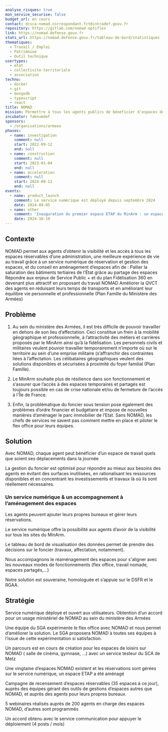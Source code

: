 ```yaml
---
analyse_risques: true
mon_service_securise: false
budget_url: en cours
contact: dcsca-nomad.correspondant.fct@intradef.gouv.fr
repository: https://gitlab.com/nomad-optiflex
link: https://nomad.defense.gouv.fr
stats_url: https://nomad.defense.gouv.fr/tableau-de-bord/statistiques
thematiques:
  - Travail / Emploi
  - Patrimoine
  - Outil technique
usertypes:
  - etat
  - collectivite-territoriale
  - association
techno:
  - docker
  - git
  - mongodb
  - typescript
  - react
title: NOMAD
mission: Permettre à tous les agents publics de bénéficier d'espaces de vie au travail, partout en France.
incubator: fabnumdef
sponsors:
  - /organisations/armees
phases:
  - name: investigation
    comment: null
    start: 2022-09-12
    end: null
  - name: construction
    comment: null
    start: 2023-01-04
    end: null
  - name: acceleration
    comment: null
    start: 2024-09-12
    end: null
events:
  - name: product_launch
    comment: Le service numérique est déployé depuis septembre 2024
    date: 2024-09-05
  - name: other
    comment: 'Inauguration du premier espace ETAP du MinArm : un espace de travail en flex office réaménagé par l''équipe NOMAD.'
    date: 2024-10-10
---
```



## Contexte

NOMAD permet aux agents d’obtenir la visibilité et les accès à tous les espaces réservables d’une administration, une meilleure expérience de vie au travail grâce à un service numérique de réservation et gestion des espaces, et du conseil en aménagement d’espaces afin de : 
Pallier la saturation des bâtiments tertiaires de l’État grâce au partage des espaces 
Répondre aux enjeux de Service Public + et du plan Fidélisation 360 en devenant plus attractif en proposant du travail NOMAD
Améliorer la QVCT des agents en réduisant leurs temps de transports et en améliorant leur équilibre vie personnelle et professionnelle (Plan Famille du Ministère des Armées)
     

## Problème

1. Au sein du ministère des Armées, il est très difficile de pouvoir travailler en dehors de son lieu d’affectation. Ceci constitue un frein à la mobilité géographique et professionnelle, à l’attractivité des métiers et carrières proposés par le MinArm ainsi qu’à la fidélisation. 
Les personnels civils et militaires veulent pouvoir travailler temporairement n’importe où sur le territoire au sein d’une emprise militaire (s’affranchir des contraintes liées à l’affectation.
Les célibataires géographiques veulent des solutions disponibles et sécurisées à proximité du foyer familial (Plan Famille).

2. Le MinArm souhaite plus de résilience dans son fonctionnement et s’assurer que l’accès à des espaces temporaires et partagés est toujours possible en cas de crise nationale et/ou de fermeture de l’accès à l'Île de France.

3. Enfin, la problématique du foncier sous tension pose également des problèmes d’ordre financier et budgétaire et impose de nouvelles manières d’aménager le parc immobilier de l’Etat. Sans NOMAD, les chefs de services ne savent pas comment mettre en place et piloter le flex office pour leurs équipes. 

## Solution

Avec NOMAD, chaque agent peut bénéficier d’un espace de travail quels que soient ses déplacements dans la journée

La gestion du  foncier est optimisé pour répondre au mieux aux besoins des agents en évitant des surfaces inutilisées, en rationalisant les ressources disponibles et en concentrant les investissements et travaux là où ils sont réellement nécessaires.

### Un service numérique & un accompagnement à l’aménagement des espaces

Les agents peuvent ajouter leurs propres bureaux et gérer leurs réservations. 

Le service numérique offre la possibilité aux agents d’avoir de la visibilité sur tous les sites du MinArm. 

Le tableau de bord de visualisation des données permet de prendre des décisions sur le foncier (travaux, affectation, notamment). 

Nous accompagnons le réaménagement des espaces pour s'aligner avec les nouveaux modes de fonctionnements (flex office, travail nomade, espaces partagés,...) 

Notre solution est souveraine, homologuée et s’appuie sur le DSFR et le RGAA. 



## Stratégie

Service numérique déployé et ouvert aux utilisateurs. Obtention d’un accord pour un usage ministériel de NOMAD au sein du ministère des Armées

Une équipe du SGA expérimente le flex office avec NOMAD et nous permet d’améliorer la solution. Le SGA proposera NOMAD à toutes ses équipes à l’issue de cette expérimentation si satisfaction. 

Un parcours est en cours de création pour les espaces de loisirs sur NOMAD ( salle de cinéma, gymnase, …) avec un service testeur du SCA de Metz

Une vingtaine d’espaces NOMAD existent et les réservations sont gérées sur le service numérique, un espace ETAP a été aménagé 

Campagne de recensement d’espaces réservables (35 espaces à ce jour), auprès des équipes gérant des outils de gestions d’espaces autres que NOMAD, et auprès des agents pour leurs propres bureaux.

5 webinaires réalisés auprès de 200 agents en charge des espaces NOMAD, d’autres sont programmés

Un accord obtenu avec le service communication pour appuyer le déploiement (4 posts / mois)
